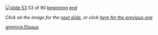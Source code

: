 [![slide 53](https://dl.dropboxusercontent.com/u/2977490/presentations/cookbook/img53.jpg)](54.md)
53 of 90
[beginning](01.md)
[end](89.md)

_Click on the image for the [next slide](54.md), or click [here for the previous one](52.md)_

[gimmick:Disqus](theodox-github)